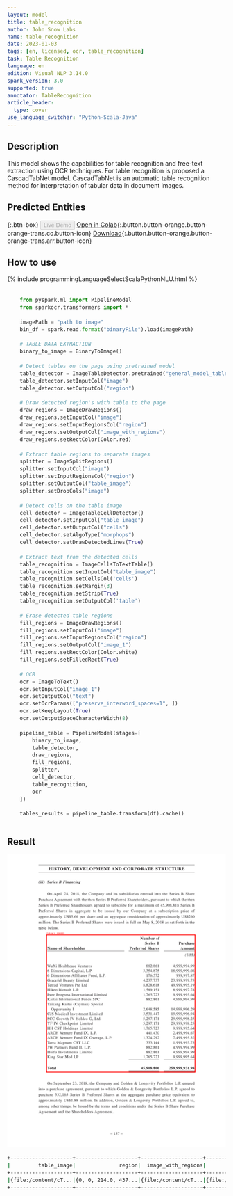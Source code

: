 ```yaml
---
layout: model
title: table_recognition
author: John Snow Labs
name: table_recognition
date: 2023-01-03
tags: [en, licensed, ocr, table_recognition]
task: Table Recognition
language: en
edition: Visual NLP 3.14.0
spark_version: 3.0
supported: true
annotator: TableRecognition
article_header:
  type: cover
use_language_switcher: "Python-Scala-Java"
---
```


## Description

This model shows the capabilities for table recognition and free-text extraction using OCR techniques.
For table recognition is proposed a CascadTabNet model. CascadTabNet is an automatic table recognition method for interpretation of tabular data in document images.


## Predicted Entities

{:.btn-box}
<button class="button button-orange" disabled>Live Demo</button>
[Open in Colab](https://github.com/JohnSnowLabs/spark-ocr-workshop/blob/master/tutorials/Certification_Trainings/2.2.Spark_OCR_training_Table_recognition.ipynb){:.button.button-orange.button-orange-trans.co.button-icon}
[Download](https://s3.amazonaws.com/auxdata.johnsnowlabs.com/clinical/ocr/general_model_table_detection_v2_en_3.3.0_3.0_1623301511401.zip){:.button.button-orange.button-orange-trans.arr.button-icon}


## How to use



<div class="tabs-box" markdown="1">
{% include programmingLanguageSelectScalaPythonNLU.html %}

```python
    
    from pyspark.ml import PipelineModel
    from sparkocr.transformers import *

    imagePath = "path to image"
    bin_df = spark.read.format("binaryFile").load(imagePath)

    # TABLE DATA EXTRACTION
    binary_to_image = BinaryToImage()
    
    # Detect tables on the page using pretrained model
    table_detector = ImageTableDetector.pretrained("general_model_table_detection_v2", "en", "clinical/ocr")
    table_detector.setInputCol("image")
    table_detector.setOutputCol("region")
    
    # Draw detected region's with table to the page
    draw_regions = ImageDrawRegions()
    draw_regions.setInputCol("image")
    draw_regions.setInputRegionsCol("region")
    draw_regions.setOutputCol("image_with_regions")
    draw_regions.setRectColor(Color.red)
    
    # Extract table regions to separate images
    splitter = ImageSplitRegions()
    splitter.setInputCol("image")
    splitter.setInputRegionsCol("region")
    splitter.setOutputCol("table_image")
    splitter.setDropCols("image")
    
    # Detect cells on the table image
    cell_detector = ImageTableCellDetector()
    cell_detector.setInputCol("table_image")
    cell_detector.setOutputCol("cells")
    cell_detector.setAlgoType("morphops")
    cell_detector.setDrawDetectedLines(True)
    
    # Extract text from the detected cells 
    table_recognition = ImageCellsToTextTable()
    table_recognition.setInputCol("table_image")
    table_recognition.setCellsCol('cells')
    table_recognition.setMargin(3)
    table_recognition.setStrip(True)
    table_recognition.setOutputCol('table')
    
    # Erase detected table regions
    fill_regions = ImageDrawRegions()
    fill_regions.setInputCol("image")
    fill_regions.setInputRegionsCol("region")
    fill_regions.setOutputCol("image_1")
    fill_regions.setRectColor(Color.white)
    fill_regions.setFilledRect(True)
    
    # OCR
    ocr = ImageToText()
    ocr.setInputCol("image_1")
    ocr.setOutputCol("text")
    ocr.setOcrParams(["preserve_interword_spaces=1", ])
    ocr.setKeepLayout(True)
    ocr.setOutputSpaceCharacterWidth(8)
    
    pipeline_table = PipelineModel(stages=[
        binary_to_image,
        table_detector,
        draw_regions,
        fill_regions,
        splitter,
        cell_detector,
        table_recognition,
        ocr
    ])
    
    tables_results = pipeline_table.transform(df).cache()
```
```scala
```
</div>

## Result

![Screenshot](../../_examples_ocr/image9_out.png)

```bash
+--------------------+--------------------+--------------------+--------------------+-------+--------------------+--------------------+--------------------+------+--------------------+--------------------+--------------------+-----------------+---------+--------------------+--------------------+
|         table_image|              region|  image_with_regions|             image_1|pagenum|    modificationTime|                path|               image|length|               cells|        output_image|               table|       confidence|exception|                text|           positions|
+--------------------+--------------------+--------------------+--------------------+-------+--------------------+--------------------+--------------------+------+--------------------+--------------------+--------------------+-----------------+---------+--------------------+--------------------+
|{file:/content/cT...|{0, 0, 214.0, 437...|{file:/content/cT...|{file:/content/cT...|      0|2022-09-28 18:54:...|file:/content/cTD...|{file:/content/cT...|385071|[[[[0, 0, 408, 32...|{file:/content/cT...|{{0, 0, 0.0, 0.0,...|95.43954744611467|     null|                 ...|[{[{ , 0, 170.0, ...|
+--------------------+--------------------+--------------------+--------------------+-------+--------------------+--------------------+--------------------+------+--------------------+--------------------+--------------------+-----------------+---------+--------------------+--------------------+
```
